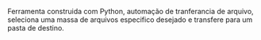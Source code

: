 Ferramenta construida com Python, automação de tranferancia de arquivo, seleciona uma massa de arquivos especifico desejado e transfere para um pasta de destino.
